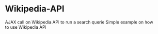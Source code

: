 # Wikipedia-API
AJAX call on Wikipedia API to run a search querie
Simple example on how to use Wikipedia API
